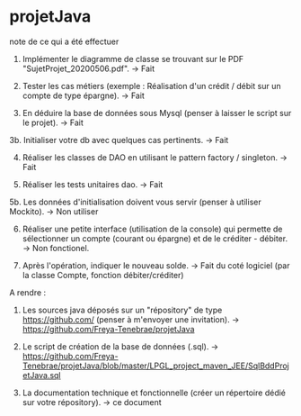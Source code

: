 # projetJava

note de ce qui a été effectuer

1. Implémenter le diagramme de classe se trouvant sur le PDF "SujetProjet_20200506.pdf".
    -> Fait
    
2. Tester les cas métiers (exemple : Réalisation d'un crédit / débit sur un compte de type épargne).
    -> Fait
 
3. En déduire la base de données sous Mysql (penser à laisser le script sur le projet).
    -> Fait
    
3b. Initialiser votre db avec quelques cas pertinents.
    -> Fait
    
4. Réaliser les classes de DAO en utilisant le pattern factory / singleton.
    -> Fait
    
5. Réaliser les tests unitaires dao.
    -> Fait
    
5b. Les données d'initialisation doivent vous servir (penser à utiliser Mockito).
    -> Non utiliser
    
6. Réaliser une petite interface (utilisation de la console) qui permette de sélectionner un compte (courant ou épargne) et de le créditer - débiter.
    -> Non fonctionel.

7. Après l'opération, indiquer le nouveau solde.
    -> Fait du coté logiciel (par la classe Compte, fonction débiter/créditer)

A rendre :
1. Les sources java déposés sur un "répository" de type https://github.com/ (penser à m'envoyer une invitation).
    -> https://github.com/Freya-Tenebrae/projetJava

2. Le script de création de la base de données (.sql).
    -> https://github.com/Freya-Tenebrae/projetJava/blob/master/LPGL_project_maven_JEE/SqlBddProjetJava.sql

3. La documentation technique et fonctionnelle (créer un répertoire dédié sur votre répository).
    -> ce document
